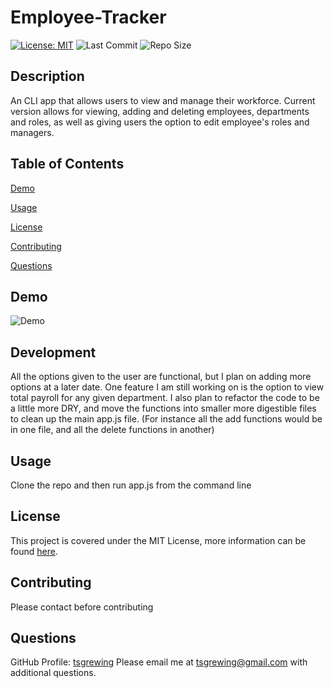 # Employee-Tracker
  [![License: MIT](https://img.shields.io/badge/License-MIT-yellow.svg)](https://opensource.org/licenses/MIT) ![Last Commit](https://img.shields.io/github/last-commit/tsgrewing/Note-Taker) ![Repo Size](https://img.shields.io/github/repo-size/tsgrewing/Note-Taker)

  ## Description
  An CLI app that allows users to view and manage their workforce. Current version allows for viewing, adding and deleting employees, departments and roles, as well as giving users the option to edit employee's roles and managers. 
  
  ## Table of Contents
  [Demo](#Demo)

  [Usage](#Usage)

  [License](#License)

  [Contributing](#Contributing)

  [Questions](#Questions)
  
  ## Demo
  ![Demo](/demo/demogif.gif)
  
  ## Development
  All the options given to the user are functional, but I plan on adding more options at a later date. One feature I am still working on is the option to view total payroll for any given department. 
  I also plan to refactor the code to be a little more DRY, and move the functions into smaller more digestible files to clean up the main app.js file. (For instance all the add functions would be in one file, and all the delete functions in another)
  
  ## Usage
  Clone the repo and then run app.js from the command line
  
  ## License
  This project is covered under the MIT License, more information can be found [here](https://opensource.org/licenses/MIT).
  
  ## Contributing
  Please contact before contributing
  
  ## Questions 
  GitHub Profile: [tsgrewing](http://github.com/tsgrewing)
  Please email me at tsgrewing@gmail.com with additional questions.
  
